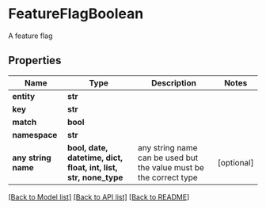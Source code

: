 # FeatureFlagBoolean

A feature flag

## Properties
Name | Type | Description | Notes
------------ | ------------- | ------------- | -------------
**entity** | **str** |  | 
**key** | **str** |  | 
**match** | **bool** |  | 
**namespace** | **str** |  | 
**any string name** | **bool, date, datetime, dict, float, int, list, str, none_type** | any string name can be used but the value must be the correct type | [optional]

[[Back to Model list]](../README.md#documentation-for-models) [[Back to API list]](../README.md#documentation-for-api-endpoints) [[Back to README]](../README.md)


